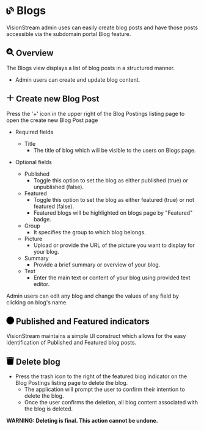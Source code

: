 # <img src="https://raw.githubusercontent.com/vishaldhole173/pro-stream-documentation/main/fontawesome/svgs/solid/blog.svg" width="20" height="20"> Blogs

VisionStream admin uses can easily create blog posts and have those posts accessible via the subdomain portal Blog feature.

## <img src="https://raw.githubusercontent.com/vishaldhole173/pro-stream-documentation/main/fontawesome/svgs/solid/magnifying-glass-chart.svg" width="20" height="20"> Overview

The Blogs view displays a list of blog posts in a structured manner.

* Admin users can create and update blog content.

## <img src="https://raw.githubusercontent.com/vishaldhole173/pro-stream-documentation/main/fontawesome/svgs/solid/plus.svg" width="20" height="20"> Create new Blog Post

Press the '+' icon in the upper right of the Blog Postings listing page to open the create new Blog Post page

* Required fields
  - Title
    - The title of blog which will be visible to the users on Blogs page.

* Optional fields
  - Published
    - Toggle this option to set the blog as either published (true) or unpublished (false).
  - Featured
    - Toggle this option to set the blog as either featured (true) or not featured (false).
    - Featured blogs will be highlighted on blogs page by "Featured" badge.
  - Group
    - It specifies the group to which blog belongs.
  - Picture
    - Upload or provide the URL of the picture you want to display for your blog.
  - Summary
    - Provide a brief summary or overview of your blog.
  - Text
    - Enter the main text or content of your blog using provided text editor.

Admin users can edit any blog and change the values of any field by clicking on blog's name.

## <img src="https://raw.githubusercontent.com/vishaldhole173/pro-stream-documentation/main/fontawesome/svgs/solid/circle.svg" width="20" height="20"> Published and Featured indicators

VisionStream maintains a simple UI construct which allows for the easy identification of Published and Featured blog posts.

## <img src="https://raw.githubusercontent.com/vishaldhole173/pro-stream-documentation/main/fontawesome/svgs/solid/trash.svg" width="20" height="20"> Delete blog

* Press the trash icon to the right of the featured blog indicator on the Blog Postings listing page to delete the blog.
  - The application will prompt the user to confirm their intention to delete the blog.
  - Once the user confirms the deletion, all blog content associated with the blog is deleted.
  
**WARNING: Deleting is final. This action cannot be undone.**

